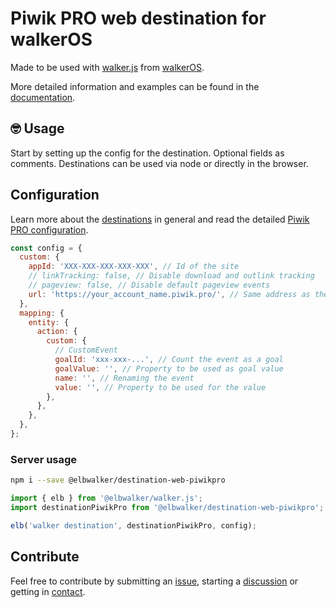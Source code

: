 # Piwik PRO web destination for walkerOS

Made to be used with
[walker.js](https://www.npmjs.com/package/@elbwalker/walker.js) from
[walkerOS](https://github.com/elbwalker/walkerOS).

More detailed information and examples can be found in the
[documentation](https://www.elbwalker.com/docs/destinations/piwikpro).

## 🤓 Usage

Start by setting up the config for the destination. Optional fields as comments.
Destinations can be used via node or directly in the browser.

## Configuration

Learn more about the
[destinations](https://www.elbwalker.com/docs/destinations/) in general and read
the detailed
[Piwik PRO configuration](https://www.elbwalker.com/docs/destinations/piwikpro#configuration).

```js
const config = {
  custom: {
    appId: 'XXX-XXX-XXX-XXX-XXX', // Id of the site
    // linkTracking: false, // Disable download and outlink tracking
    // pageview: false, // Disable default pageview events
    url: 'https://your_account_name.piwik.pro/', // Same address as the login
  },
  mapping: {
    entity: {
      action: {
        custom: {
          // CustomEvent
          goalId: 'xxx-xxx-...', // Count the event as a goal
          goalValue: '', // Property to be used as goal value
          name: '', // Renaming the event
          value: '', // Property to be used for the value
        },
      },
    },
  },
};
```

### Server usage

```sh
npm i --save @elbwalker/destination-web-piwikpro
```

```ts
import { elb } from '@elbwalker/walker.js';
import destinationPiwikPro from '@elbwalker/destination-web-piwikpro';

elb('walker destination', destinationPiwikPro, config);
```

## Contribute

Feel free to contribute by submitting an
[issue](https://github.com/elbwalker/walkerOS/issues), starting a
[discussion](https://github.com/elbwalker/walkerOS/discussions) or getting in
[contact](https://calendly.com/elb-alexander/30min).
